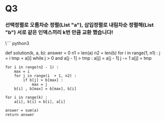 
# Q3 

### 선택정렬로 오름차순 정렬(List "a"), 삽입정렬로 내림차순 정렬해(List "b") 서로 같은 인덱스끼리 k번 만큼 교환 했습니다!

\\``` python3

def solution(k, a, b):
    answer = 0
    n1 = len(a)
    n2 = len(b)
    for i in range(1, n1) :
        j = i
        tmp = a[i]
        while j > 0 and a[j - 1] > tmp :
            a[j] = a[j - 1]
            j -= 1
        a[j] = tmp 
        
    for i in range(n2 - 1) :
        max = i
        for j in range(i  + 1, n2) :
            if b[j] > b[max] :
                max = j
        b[i] , b[max] = b[max], b[i]
        
    for i in range(k) :
        a[i], b[i] = b[i], a[i]
    
    answer = sum(a)
    return answer

```